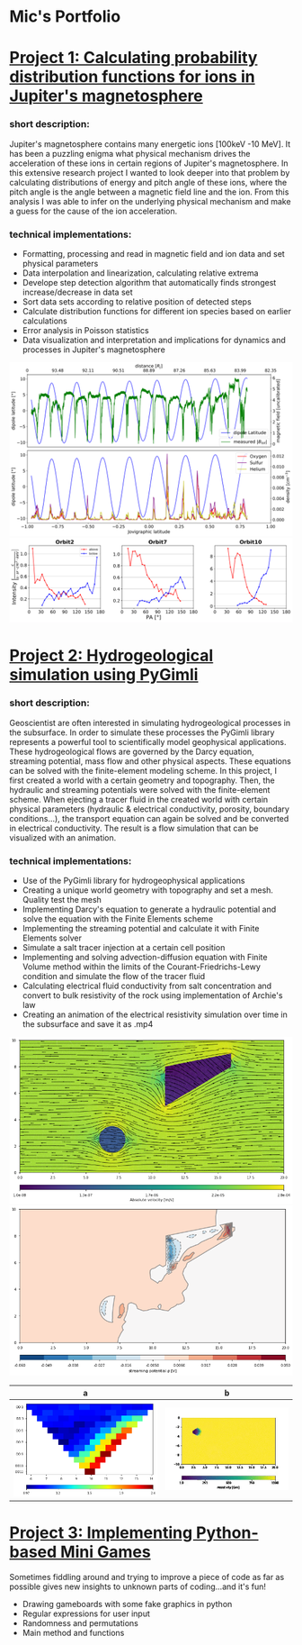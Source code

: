 # Mic's Portfolio

# [Project 1: Calculating probability distribution functions for ions in Jupiter's magnetosphere](https://github.com/MichaelSchffl/Jupiters_energetic_particles)
### short description:
Jupiter's magnetosphere contains many energetic ions [100keV -10 MeV]. It has been a puzzling enigma what physical mechanism drives the acceleration of these ions in certain regions of Jupiter's magnetosphere. In this extensive research project I wanted to look deeper into that problem by calculating distributions of energy and pitch angle of these ions, where the pitch angle is the angle between a magnetic field line and the ion. From this analysis I was able to infer on the underlying physical mechanism and make a guess for the cause of the ion acceleration.

### technical implementations:
* Formatting, processing and read in magnetic field and ion data and set physical parameters
* Data interpolation and linearization, calculating relative extrema
* Develope step detection algorithm that automatically finds strongest increase/decrease in data set
* Sort data sets according to relative position of detected steps
* Calculate distribution functions for different ion species based on earlier calculations
* Error analysis in Poisson statistics
* Data visualization and interpretation and implications for dynamics and processes in Jupiter's magnetosphere

![](/images/Orbit04_maglat_B_dens-1.png)
![](/images/PAs_O_Orbit2_7_10-1.png)

# [Project 2: Hydrogeological simulation using PyGimli](https://github.com/MichaelSchffl/hydrogeophysical_process_simulation)
### short description:
Geoscientist are often interested in simulating hydrogeological processes in the subsurface. In order to simulate these processes the PyGimli library represents a powerful tool to scientifically model geophysical applications. These hydrogeological flows are governed by the Darcy equation, streaming potential, mass flow and other physical aspects. These equations can be solved with the finite-element modeling scheme. In this project, I first created a world with a certain geometry and topography. Then, the hydraulic and streaming potentials were solved with the finite-element scheme. When ejecting a tracer fluid in the created world with certain physical parameters (hydraulic & electrical conductivity, porosity, boundary conditions...), the transport equation can again be solved and be converted in electrical conductivity. The result is a flow simulation that can be visualized with an animation.

### technical implementations:
* Use of the PyGimli library for hydrogeophysical applications
* Creating a unique world geometry with topography and set a mesh. Quality test the mesh
* Implementing Darcy's equation to generate a hydraulic potential and solve the equation with the Finite Elements scheme
* Implementing the streaming potential and calculate it with Finite Elements solver
* Simulate a salt tracer injection at a certain cell position
* Implementing and solving advection-diffusion equation with Finite Volume method within the limits of the Courant-Friedrichs-Lewy condition and simulate the flow of the tracer fluid
* Calculating electrical fluid conductivity from salt concentration and convert to bulk resistivity of the rock using implementation of Archie's law
* Creating an animation of the electrical resistivity simulation over time in the subsurface and save it as .mp4


![](/images/stream.png)
![](/images/el_potential.png)

 a            |  b
:-------------------------:|:-------------------------:
![](/images/pseudosection.png)  |  ![](/images/summary_roh_anim.gif)


# [Project 3: Implementing Python-based Mini Games](https://github.com/MichaelSchffl/Mini-Games)
Sometimes fiddling around and trying to improve a piece of code as far as possible gives new insights to unknown parts of coding...and it's fun!
* Drawing gameboards with some fake graphics in python
* Regular expressions for user input
* Randomness and permutations
* Main method and functions
